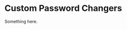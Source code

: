 [title]: # (Custom Password Changers)
[tags]: # (XXX)
[priority]: # (2955)
# Custom Password Changers
Something here.
